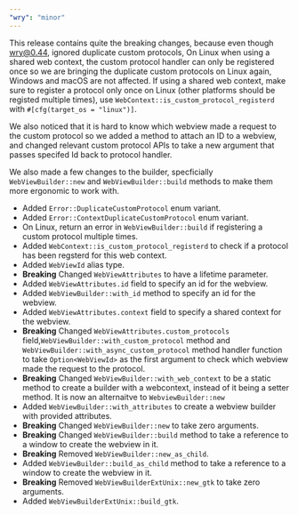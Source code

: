```yaml
---
"wry": "minor"
---
```


This release contains quite the breaking changes, because even though wry@0.44, ignored duplicate custom protocols, On Linux when using a shared web context, the custom protocol handler can only be registered once so we are bringing the duplicate custom protocols on Linux again, Windows and macOS are not affected. If using a shared web context, make sure to register a protocol only once on Linux (other platforms should be registed multiple times), use `WebContext::is_custom_protocol_registerd` with `#[cfg(target_os = "linux")]`.

We also noticed that it is hard to know which webview made a request to the custom protocol so we added a method to attach an ID to a webview, and changed relevant custom protocol APIs to take a new argument that passes specifed Id back to protocol handler.

We also made a few changes to the builder, specficially `WebViewBuilder::new` and `WebViewBuilder::build` methods to make them more ergonomic to work with.

- Added `Error::DuplicateCustomProtocol` enum variant.
- Added `Error::ContextDuplicateCustomProtocol` enum variant.
- On Linux, return an error in `WebViewBuilder::build` if registering a custom protocol multiple times.
- Added `WebContext::is_custom_protocol_registerd` to check if a protocol has been regsterd for this web context.
- Added `WebViewId` alias type.
- **Breaking** Changed `WebViewAttributes` to have a lifetime parameter.
- Added `WebViewAttributes.id` field to specify an id for the webview.
- Added `WebViewBuilder::with_id` method to specify an id for the webview.
- Added `WebViewAttributes.context` field to specify a shared context for the webview.
- **Breaking** Changed `WebViewAttributes.custom_protocols` field,`WebViewBuilder::with_custom_protocol` method and `WebViewBuilder::with_async_custom_protocol` method handler function to take `Option<WebViewId>` as the first argument to check which webview made the request to the protocol.
- **Breaking** Changed `WebViewBuilder::with_web_context` to be a static method to create a builder with a webcontext, instead of it being a setter method. It is now an alternaitve to `WebviewBuilder::new`
- Added `WebViewBuilder::with_attributes` to create a webview builder with provided attributes.
- **Breaking** Changed `WebViewBuilder::new` to take zero arguments.
- **Breaking** Changed `WebViewBuilder::build` method to take a reference to a window to create the webview in it.
- **Breaking** Removed `WebViewBuilder::new_as_child`.
- Added `WebViewBuilder::build_as_child` method to take a reference to a window to create the webview in it.
- **Breaking** Removed `WebViewBuilderExtUnix::new_gtk` to take zero arguments.
- Added `WebViewBuilderExtUnix::build_gtk`.
